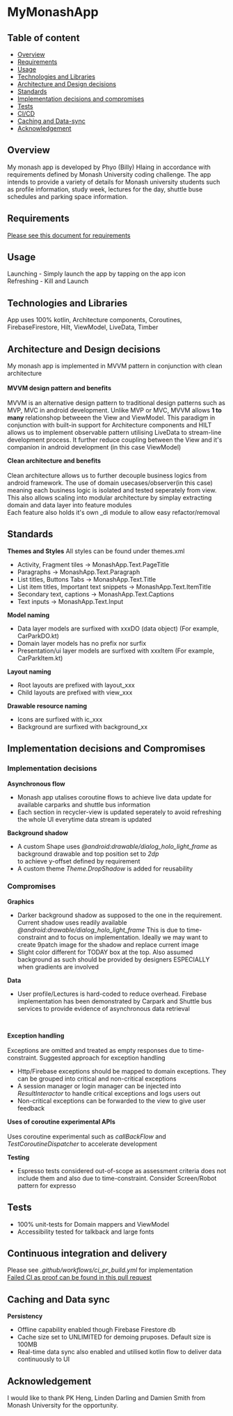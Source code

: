 # MyMonashApp
## Table of content
- [Overview](#overview)
- [Requirements](#requirements)
- [Usage](#usage)
- [Technologies and Libraries](#technologies-and-libraries)
- [Architecture and Design decisions](#architecture-and-design-decisions)
- [Standards](#standards)
- [Implementation decisions and compromises](#implementation-decisions-and-compromises)
- [Tests](#tests)
- [CI/CD](#continueous-integration-and-delivery)
- [Caching and Data-sync](#caching-and-data-sync)
- [Acknowledgement](#acknowledgement)


## Overview
My monash app is developed by Phyo (Billy) Hlaing in accordance with requirements defined by Monash University coding challenge. 
The app intends to provide a variety of details for Monash university students such as profile information, study week, lectures for the day, shuttle buse schedules
and parking space information.

## Requirements
[Please see this document for requirements](https://github.com/bhlaing/MyMonashApp/blob/master/challenge.docx)

## Usage
Launching - Simply launch the app by tapping on the app icon <br />
Refreshing - Kill and Launch 

## Technologies and Libraries 
App uses 100% kotlin, Architecture components, Coroutines, FirebaseFirestore, Hilt, ViewModel, LiveData, Timber

## Architecture and Design decisions
My monash app is implemented in MVVM pattern in conjunction with clean architecture
<br/><br/>
**MVVM design pattern and benefits**
<br/><br/>
MVVM is an alternative design pattern to traditional design patterns such as MVP, MVC in android development.
Unlike MVP or MVC, MVVM allows <b>1 to many </b> relationshop betweeen the View and ViewModel.
This paradigm in conjunction with built-in support for Architecture components and HILT allows us to 
implement observable pattern utilising LiveData to stream-line development process.
It further reduce coupling between the View and it's companion in android development (in this case ViewModel)

**Clean architecture and benefits**
<br/><br/>
Clean architecture allows us to further decouple business logics from android framework. The use of domain usecases/observer(in this case)
meaning each business logic is isolated and tested seperately from view. This also allows scaling into modular architecture by
simplay extracting domain and data layer into feature modules <br/>
Each feature also holds it's own \_di module to allow easy refactor/removal <br/> 

## Standards
**Themes and Styles**
All styles can be found under themes.xml
- Activity, Fragment tiles -> MonashApp.Text.PageTitle
- Paragraphs -> MonashApp.Text.Paragraph
- List titles, Buttons Tabs -> MonashApp.Text.Title
- List item titles, Important text snippets -> MonashApp.Text.ItemTitle
- Secondary text, captions -> MonashApp.Text.Captions
- Text inputs -> MonashApp.Text.Input

**Model naming**
- Data layer models are surfixed with xxxDO (data object) (For example, CarParkDO.kt)
- Domain layer models has no prefix nor surfix
- Presentation/ui layer models are surfixed with xxxItem (For example, CarParkItem.kt)

**Layout naming**
- Root layouts are prefixed with layout_xxx
- Child layouts are prefixed with view_xxx

**Drawable resource naming**
- Icons are surfixed with ic_xxx
- Background are surfixed with background_xx

## Implementation decisions and Compromises 
### Implementation decisions 

**Asynchronous flow**
- Monash app utalises coroutine flows to achieve live data update for available carparks and shuttle bus information
- Each section in recycler-view is updated seperately to avoid refreshing the whole UI everytime data stream is updated

**Background shadow**
- A custom Shape uses _@android:drawable/dialog_holo_light_frame_ as background drawable and top position set to _2dp_ <br/>
  to achieve y-offset defined by requirement
- A custom theme _Theme.DropShadow_ is added for reusability

### Compromises
**Graphics**
- Darker background shadow as supposed to the one in the requirement. Current shadow uses readily available _@android:drawable/dialog_holo_light_frame_
  This is due to time-constraint and to focus on implementation. Ideally we may want to create 9patch image for the shadow and replace current image
- Slight color different for TODAY box at the top. Also assumed background as such should be provided by designers ESPECIALLY when gradients are involved
  <br/>
  
**Data**
- User profile/Lectures is hard-coded to reduce overhead. Firebase implementation has been demonstrated by Carpark and Shuttle bus services to provide evidence of asynchronous data retrieval
<br/>

**Exception handling**<br/><br/>
Exceptions are omitted and treated as empty responses due to time-constraint. Suggested approach for exception handling
   - Http/Firebase exceptions should be mapped to domain exceptions. They can be grouped into critical and non-critical exceptions
   - A session manager or login manager can be injected into _ResultInteractor_ to handle critical exceptions and logs users out
   - Non-critical exceptions can be forwarded to the view to give user feedback

**Uses of coroutine experimental APIs**<br/><br/>
Uses coroutine experimental such as _callBackFlow_ and _TestCoroutineDispatcher_ to accelerate development

**Testing**
- Espresso tests considered out-of-scope as assessment criteria does not include them and also due to time-constraint. Consider Screen/Robot pattern for expresso 

## Tests
- 100% unit-tests for Domain mappers and ViewModel
- Accessibility tested for talkback and large fonts

## Continuous integration and delivery
Please see _.github/workflows/ci_pr_build.yml_ for implementation
<br />
[Failed CI as proof can be found in this pull request](https://github.com/bhlaing/MyMonashApp/pull/1)


## Caching and Data sync
**Persistency**
- Offline capability enabled though Firebase Firestore db
- Cache size set to UNLIMITED for demoing pruposes. Default size is 100MB
- Real-time data sync also enabled and utilised kotlin flow to deliver data continuously to UI

## Acknowledgement 
I would like to thank PK Heng, Linden Darling and Damien Smith from Monash University for the opportunity.










